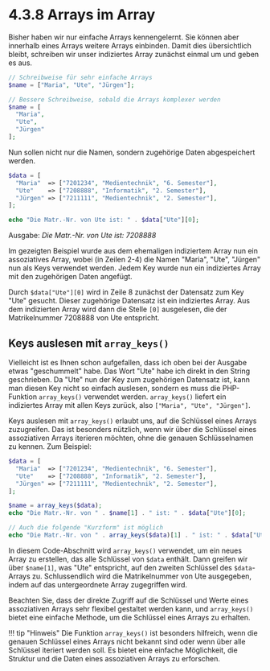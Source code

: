 # 4.3.8 Arrays im Array

Bisher haben wir nur einfache Arrays kennengelernt. Sie können aber innerhalb eines Arrays weitere Arrays einbinden. Damit dies übersichtlich bleibt, schreiben wir unser indiziertes Array zunächst einmal um und geben es aus.

```php linenums="1"
// Schreibweise für sehr einfache Arrays
$name = ["Maria", "Ute", "Jürgen"];

// Bessere Schreibweise, sobald die Arrays komplexer werden
$name = [
  "Maria",
  "Ute",
  "Jürgen"
];
```

Nun sollen nicht nur die Namen, sondern zugehörige Daten abgespeichert werden.

```php linenums="1"
$data = [
  "Maria"  => ["7201234", "Medientechnik", "6. Semester"],
  "Ute"    => ["7208888", "Informatik", "2. Semester"],
  "Jürgen" => ["7211111", "Medientechnik", "2. Semester"],
];

echo "Die Matr.-Nr. von Ute ist: " . $data["Ute"][0];
```

Ausgabe:
*Die Matr.-Nr. von Ute ist: 7208888*

Im gezeigten Beispiel wurde aus dem ehemaligen indiziertem Array nun ein assoziatives Array, wobei (in Zeilen 2-4) die Namen "Maria", "Ute", "Jürgen" nun als Keys verwendet werden. Jedem Key wurde nun ein indiziertes Array mit den zugehörigen Daten angefügt.

Durch `$data["Ute"][0]` wird in Zeile 8 zunächst der Datensatz zum Key "Ute" gesucht. Dieser zugehörige Datensatz ist ein indiziertes Array. Aus dem indizierten Array wird dann die Stelle `[0]` ausgelesen, die der Matrikelnummer 7208888 von Ute entspricht.

## Keys auslesen mit `array_keys()`

Vielleicht ist es Ihnen schon aufgefallen, dass ich oben bei der Ausgabe etwas "geschummelt" habe. Das Wort "Ute" habe ich direkt in den String geschrieben. Da "Ute" nun der Key zum zugehörigen Datensatz ist, kann man diesen Key nicht so einfach auslesen, sondern es muss die PHP-Funktion `array_keys()` verwendet werden. `array_keys()` liefert ein indiziertes Array mit allen Keys zurück, also `["Maria", "Ute", "Jürgen"]`.

Keys auslesen mit `array_keys()` erlaubt uns, auf die Schlüssel eines Arrays zuzugreifen. Das ist besonders nützlich, wenn wir über die Schlüssel eines assoziativen Arrays iterieren möchten, ohne die genauen Schlüsselnamen zu kennen. Zum Beispiel:

```php linenums="1"
$data = [
  "Maria"  => ["7201234", "Medientechnik", "6. Semester"],
  "Ute"    => ["7208888", "Informatik", "2. Semester"],
  "Jürgen" => ["7211111", "Medientechnik", "2. Semester"],
];

$name = array_keys($data);
echo "Die Matr.-Nr. von " . $name[1] . " ist: " . $data["Ute"][0];

// Auch die folgende "Kurzform" ist möglich
echo "Die Matr.-Nr. von " . array_keys($data)[1] . " ist: " . $data["Ute"][0];
```

In diesem Code-Abschnitt wird `array_keys()` verwendet, um ein neues Array zu erstellen, das alle Schlüssel von `$data` enthält. Dann greifen wir über `$name[1]`, was "Ute" entspricht, auf den zweiten Schlüssel des `$data`-Arrays zu. Schlussendlich wird die Matrikelnummer von Ute ausgegeben, indem auf das untergeordnete Array zugegriffen wird.

Beachten Sie, dass der direkte Zugriff auf die Schlüssel und Werte eines assoziativen Arrays sehr flexibel gestaltet werden kann, und `array_keys()` bietet eine einfache Methode, um die Schlüssel eines Arrays zu erhalten.

!!! tip "Hinweis"
    Die Funktion `array_keys()` ist besonders hilfreich, wenn die genauen Schlüssel eines Arrays nicht bekannt sind oder wenn über alle Schlüssel iteriert werden soll. Es bietet eine einfache Möglichkeit, die Struktur und die Daten eines assoziativen Arrays zu erforschen.